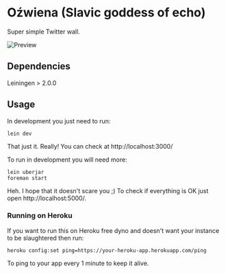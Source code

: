 # Oźwiena (Slavic goddess of echo)

Super simple Twitter wall.

![Preview](https://raw.github.com/slavicode/ozwiena/master/resources/public/img/preview.png)

## Dependencies

Leiningen > 2.0.0

## Usage

In development you just need to run:

    lein dev

That just it. Really! You can check at http://localhost:3000/

To run in development you will need more:

    lein uberjar
    foreman start

Heh. I hope that it doesn't scare you ;) To check if everything is OK just open
http://localhost:5000/.

### Running on Heroku

If you want to run this on Heroku free dyno and doesn't want your instance to be
slaughtered then run:

    heroku config:set ping=https://your-heroku-app.herokuapp.com/ping

To ping to your app every 1 minute to keep it alive.
